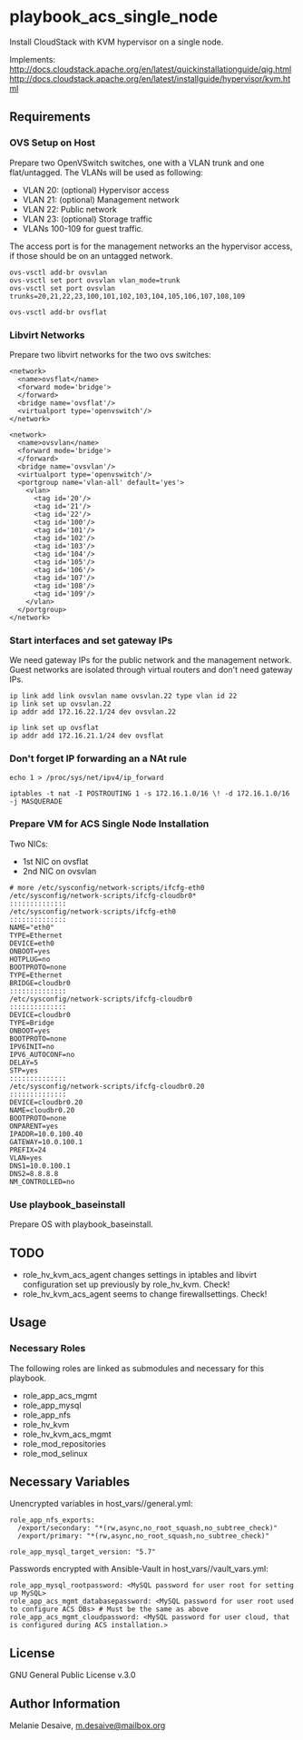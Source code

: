 # playbook_acs_single_node

Install CloudStack with KVM hypervisor on a single node. 

Implements:
http://docs.cloudstack.apache.org/en/latest/quickinstallationguide/qig.html
http://docs.cloudstack.apache.org/en/latest/installguide/hypervisor/kvm.html

## Requirements

### OVS Setup on Host

Prepare two OpenVSwitch switches, one with a VLAN trunk and one flat/untagged.
The VLANs will be used as following:
- VLAN 20: (optional) Hypervisor access
- VLAN 21: (optional) Management network
- VLAN 22: Public network
- VLAN 23: (optional) Storage traffic
- VLANs 100-109 for guest traffic.

The access port is for the management networks an the hypervisor access, if those should be on an untagged network.

```
ovs-vsctl add-br ovsvlan
ovs-vsctl set port ovsvlan vlan_mode=trunk
ovs-vsctl set port ovsvlan trunks=20,21,22,23,100,101,102,103,104,105,106,107,108,109

ovs-vsctl add-br ovsflat
```
### Libvirt Networks

Prepare two libvirt networks for the two ovs switches:
```
<network>
  <name>ovsflat</name>
  <forward mode='bridge'>
  </forward>
  <bridge name='ovsflat'/>
  <virtualport type='openvswitch'/>
</network>

<network>
  <name>ovsvlan</name>
  <forward mode='bridge'>
  </forward>
  <bridge name='ovsvlan'/>
  <virtualport type='openvswitch'/>
  <portgroup name='vlan-all' default='yes'>
    <vlan>
      <tag id='20'/>
      <tag id='21'/>
      <tag id='22'/>
      <tag id='100'/>
      <tag id='101'/>
      <tag id='102'/>
      <tag id='103'/>
      <tag id='104'/>
      <tag id='105'/>
      <tag id='106'/>
      <tag id='107'/>
      <tag id='108'/>
      <tag id='109'/>
    </vlan>
  </portgroup>
</network>
```

### Start interfaces and set gateway IPs
We need gateway IPs for the public network and the management network. Guest networks are isolated through virtual routers and don't need gateway IPs.
```
ip link add link ovsvlan name ovsvlan.22 type vlan id 22
ip link set up ovsvlan.22
ip addr add 172.16.22.1/24 dev ovsvlan.22

ip link set up ovsflat
ip addr add 172.16.21.1/24 dev ovsflat
```

### Don't forget IP forwarding an a NAt rule
```
echo 1 > /proc/sys/net/ipv4/ip_forward

iptables -t nat -I POSTROUTING 1 -s 172.16.1.0/16 \! -d 172.16.1.0/16 -j MASQUERADE
```

### Prepare VM for ACS Single Node Installation

Two NICs: 

- 1st NIC on ovsflat
- 2nd NIC on ovsvlan

```
# more /etc/sysconfig/network-scripts/ifcfg-eth0 /etc/sysconfig/network-scripts/ifcfg-cloudbr0*
::::::::::::::
/etc/sysconfig/network-scripts/ifcfg-eth0
::::::::::::::
NAME="eth0"
TYPE=Ethernet
DEVICE=eth0
ONBOOT=yes
HOTPLUG=no
BOOTPROTO=none
TYPE=Ethernet
BRIDGE=cloudbr0
::::::::::::::
/etc/sysconfig/network-scripts/ifcfg-cloudbr0
::::::::::::::
DEVICE=cloudbr0
TYPE=Bridge
ONBOOT=yes
BOOTPROTO=none
IPV6INIT=no
IPV6_AUTOCONF=no
DELAY=5
STP=yes
::::::::::::::
/etc/sysconfig/network-scripts/ifcfg-cloudbr0.20
::::::::::::::
DEVICE=cloudbr0.20
NAME=cloudbr0.20
BOOTPROTO=none
ONPARENT=yes
IPADDR=10.0.100.40
GATEWAY=10.0.100.1
PREFIX=24
VLAN=yes
DNS1=10.0.100.1
DNS2=8.8.8.8
NM_CONTROLLED=no
```

### Use playbook_baseinstall

Prepare OS with playbook_baseinstall.

## TODO

- role_hv_kvm_acs_agent changes settings in iptables and libvirt configuration set up previously by role_hv_kvm. Check!
- role_hv_kvm_acs_agent seems to change firewallsettings. Check!

## Usage

### Necessary Roles
The following roles are linked as submodules and necessary for this playbook.

- role_app_acs_mgmt 
- role_app_mysql 
- role_app_nfs 
- role_hv_kvm 
- role_hv_kvm_acs_mgmt 
- role_mod_repositories 
- role_mod_selinux

## Necessary Variables

Unencrypted variables in host_vars/<hostname>/general.yml:
```
role_app_nfs_exports:
  /export/secondary: "*(rw,async,no_root_squash,no_subtree_check)"
  /export/primary: "*(rw,async,no_root_squash,no_subtree_check)"

role_app_mysql_target_version: "5.7"
```

Passwords encrypted with Ansible-Vault in host_vars/<hostname>/vault_vars.yml:
```
role_app_mysql_rootpassword: <MySQL password for user root for setting up MySQL>
role_app_acs_mgmt_databasepassword: <MySQL password for user root used to configure ACS DBs> # Must be the same as above
role_app_acs_mgmt_cloudpassword: <MySQL password for user cloud, that is configured during ACS installation.>
```
## License
GNU General Public License v.3.0

## Author Information
Melanie Desaive, m.desaive@mailbox.org

